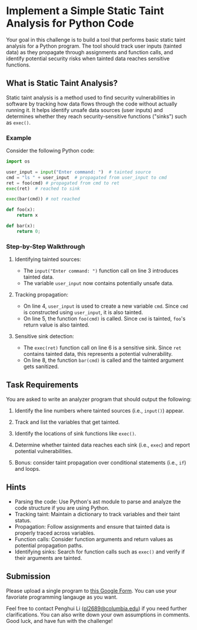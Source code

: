 # Implement a Simple Static Taint Analysis for Python Code

Your goal in this challenge is to build a tool that performs basic static taint analysis for a Python program. The tool should track user inputs (tainted data) as they propagate through assignments and function calls, and identify potential security risks when tainted data reaches sensitive functions.

## What is Static Taint Analysis?

Static taint analysis is a method used to find security vulnerabilities in software by tracking how data flows through the code without actually running it. It helps identify unsafe data sources (user inputs) and determines whether they reach security-sensitive functions ("sinks") such as `exec()`.

### Example

Consider the following Python code:

```python
import os

user_input = input("Enter command: ")  # tainted source
cmd = "ls " + user_input  # propagated from user_input to cmd
ret = foo(cmd) # propagated from cmd to ret
exec(ret)  # reached to sink

exec(bar(cmd)) # not reached

def foo(x):
    return x

def bar(x):
    return 0;
```

### Step-by-Step Walkthrough

1. Identifying tainted sources:
   - The `input("Enter command: ")` function call on line 3 introduces tainted data.
   - The variable `user_input` now contains potentially unsafe data.

2. Tracking propagation:
   - On line 4, `user_input` is used to create a new variable `cmd`. Since `cmd` is constructed using `user_input`, it is also tainted.
   - On line 5, the function `foo(cmd)` is called. Since `cmd` is tainted, `foo`'s return value is also tainted.

3. Sensitive sink detection:
   - The `exec(ret)` function call on line 6 is a sensitive sink. Since `ret` contains tainted data, this represents a potential vulnerability.
   - On line 8, the function `bar(cmd)` is called and the tainted argument gets sanitized.

## Task Requirements
You are asked to write an analyzer program that should output the following:
1. Identify the line numbers where tainted sources (i.e., `input()`) appear.

2. Track and list the variables that get tainted.

3. Identify the locations of sink functions like `exec()`.

4. Determine whether tainted data reaches each sink (i.e., `exec`) and report potential vulnerabilities.

5. Bonus: consider taint propagation over conditional statements (i.e., `if`) and loops.

## Hints
- Parsing the code: Use Python's ast module to parse and analyze the code structure if you are using Python.
- Tracking taint: Maintain a dictionary to track variables and their taint status.
- Propagation: Follow assignments and ensure that tainted data is properly traced across variables.
- Function calls: Consider function arguments and return values as potential propagation paths.
- Identifying sinks: Search for function calls such as `exec()` and verify if their arguments are tainted.

## Submission
Please upload a single program to [this Google Form](https://forms.gle/PrSDDMJPNTAgn1Ei6). You can use your favoriate programming langauge as you want.

Feel free to contact Penghui Li (pl2689@columbia.edu) if you need further clarifications. You can also write down your own assumptions in comments. Good luck, and have fun with the challenge! 
